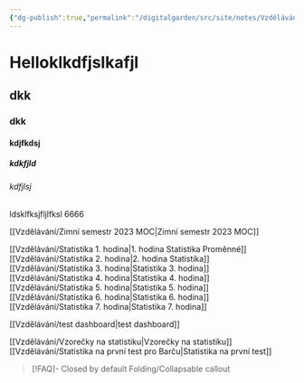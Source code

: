 ```yaml
---
{"dg-publish":true,"permalink":"/digitalgarden/src/site/notes/Vzdělávání/Digital Garden/","tags":["gardenEntry"]}
---
```



# Helloklkdfjslkafjl
## dkk
### dkk
#### kdjfkdsj
##### kdkfjld
###### kdfjlsj

ldsklfksjfljlfksl
6666

[[Vzdělávání/Zimní semestr 2023 MOC\|Zimní semestr 2023 MOC]]

[[Vzdělávání/Statistika 1. hodina\|1. hodina Statistika Proměnné]]
[[Vzdělávání/Statistika 2. hodina\|2. hodina Statistika]]
[[Vzdělávání/Statistika 3. hodina\|Statistika 3. hodina]]
[[Vzdělávání/Statistika 4. hodina\|Statistika 4. hodina]]
[[Vzdělávání/Statistika 5. hodina\|Statistika 5. hodina]]
[[Vzdělávání/Statistika 6. hodina\|Statistika 6. hodina]]
[[Vzdělávání/Statistika 7. hodina\|Statistika 7. hodina]]

[[Vzdělávání/test dashboard\|test dashboard]]

[[Vzdělávání/Vzorečky na statistiku\|Vzorečky na statistiku]]
[[Vzdělávání/Statistika na první test pro Barču\|Statistika na první test]]




> [!FAQ]- Closed by default
> Folding/Collapsable callout

